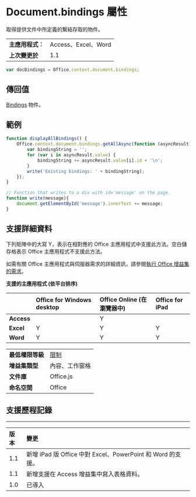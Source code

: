 
# <a name="document.bindings-property"></a>Document.bindings 屬性
取得提供文件中所定義的繫結存取的物件。

|||
|:-----|:-----|
|**主應用程式︰**|Access、Excel、Word|
|**上次變更於**|1.1|

```js
var docBindings = Office.context.document.bindings;
```


## <a name="return-value"></a>傳回值

[Bindings](../../reference/shared/bindings.bindings.md) 物件。


## <a name="example"></a>範例




```js
function displayAllBindings() {
    Office.context.document.bindings.getAllAsync(function (asyncResult) {
        var bindingString = '';
        for (var i in asyncResult.value) {
            bindingString += asyncResult.value[i].id + '\n';
        }
        write('Existing bindings: ' + bindingString);
    });
}

// Function that writes to a div with id='message' on the page.
function write(message){
    document.getElementById('message').innerText += message; 
}
```




## <a name="support-details"></a>支援詳細資料


下列矩陣中的大寫 Y，表示在相對應的 Office 主應用程式中支援此方法。空白儲存格表示 Office 主應用程式不支援此方法。

如需有關 Office 主應用程式與伺服器需求的詳細資訊，請參閱[執行 Office 增益集的需求](../../docs/overview/requirements-for-running-office-add-ins.md)。


**支援的主應用程式 (依平台排序)**


||**Office for Windows desktop**|**Office Online (在瀏覽器中)**|**Office for iPad**|
|:-----|:-----|:-----|:-----|
|**Access**||Y||
|**Excel**|Y|Y|Y|
|**Word**|Y|Y|Y|

|||
|:-----|:-----|
|**最低權限等級**|[限制](../../docs/develop/requesting-permissions-for-api-use-in-content-and-task-pane-add-ins.md)|
|**增益集類型**|內容、工作窗格|
|**文件庫**|Office.js|
|**命名空間**|Office|

## <a name="support-history"></a>支援歷程記錄





****


|**版本**|**變更**|
|:-----|:-----|
|1.1|新增 iPad 版 Office 中對 Excel、PowerPoint 和 Word 的支援。|
|1.1|新增支援在 Access 增益集中寫入表格資料。|
|1.0|已導入|
